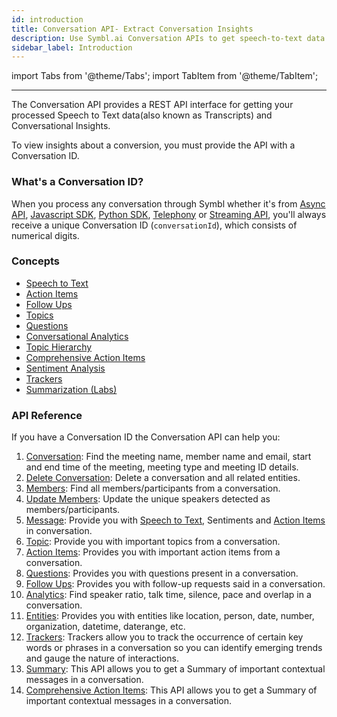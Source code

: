 ```yaml
---
id: introduction
title: Conversation API- Extract Conversation Insights
description: Use Symbl.ai Conversation APIs to get speech-to-text data and actionable insights from your conversations. Learn more.
sidebar_label: Introduction
---
```


<head>
    <title>Introduction | Symbl Docs</title>
    <meta name="description" content="The Conversation API provides a REST API interface for getting your processed Speech to Text data(also known as Transcripts) and Conversational Insights."/>
    <meta name="keywords" content =  "conversation api, conversational insights"/>
</head>

import Tabs from '@theme/Tabs';
import TabItem from '@theme/TabItem';

---

The Conversation API provides a REST API interface for getting your processed Speech to Text data(also known as Transcripts) and Conversational Insights.

To view insights about a conversion, you must provide the API with a Conversation ID.

### What's a Conversation ID?

When you process any conversation through Symbl whether it's from [Async API](/docs/async-api/overview/introduction), [Javascript SDK](/docs/javascript-sdk/overview/introduction), [Python SDK](/docs/python-sdk/overview), [Telephony](/docs/telephony/introduction) or [Streaming API](/docs/streamingapi/overview/introduction), you'll always receive a unique Conversation ID (`conversationId`), which consists of numerical digits.

### Concepts

- [Speech to Text](/docs/concepts/speech-to-text)
- [Action Items](/docs/concepts/action-items)
- [Follow Ups](/docs/concepts/follow-ups)
- [Topics](/docs/concepts/topics)
- [Questions](/docs/concepts/questions)
- [Conversational Analytics](/docs/concepts/conversational-analytics)
- [Topic Hierarchy](/docs/concepts/topic-hierarchy)
- [Comprehensive Action Items](/docs/concepts/comprehensive-action-items)
- [Sentiment Analysis](/docs/concepts/sentiment-analysis)
- [Trackers](/docs/concepts/trackers)
- [Summarization (Labs)](/docs/concepts/summarization)

### API Reference

If you have a Conversation ID the Conversation API can help you:

1. [Conversation](/docs/conversation-api/conversation-data): Find the meeting name, member name and email, start and end time of the meeting, meeting type and meeting ID details.
2. [Delete Conversation](/docs/conversation-api/delete-conversation): Delete a conversation and all related entities.
3. [Members](/docs/conversation-api/members): Find all members/participants from a conversation.
4. [Update Members](/docs/conversation-api/update-members): Update the unique speakers detected as members/participants.
5. [Message](/docs/conversation-api/messages): Provide you with [Speech to Text](/docs/concepts/speech-to-text), Sentiments and [Action Items](/docs/concepts/action-items) in conversation.
6. [Topic](/docs/conversation-api/get-topics): Provide you with important topics from a conversation.
7. [Action Items](/docs/conversation-api/action-items): Provides you with important action items from a conversation.
8. [Questions](/docs/conversation-api/questions): Provides you with questions present in a conversation.
9. [Follow Ups](/docs/conversation-api/follow-ups): Provides you with follow-up requests said in a conversation.
10. [Analytics](/docs/conversation-api/analytics): Find speaker ratio, talk time, silence, pace and overlap in a conversation.
11. [Entities](/docs/conversation-api/entities): Provides you with entities like location, person, date, number, organization, datetime, daterange, etc.
12. [Trackers](/docs/conversation-api/trackers): Trackers allow you to track the occurrence of certain key words or phrases in a conversation so you can identify emerging trends and gauge the nature of interactions.
13. [Summary](/docs/conversation-api/summary): This API allows you to get a Summary of important contextual messages in a conversation.
14. [Comprehensive Action Items](/docs/conversation-api/comprehensive-action-items): This API allows you to get a Summary of important contextual messages in a conversation.
